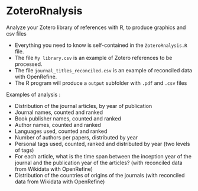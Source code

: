# ZoteroRnalysis
Analyze your Zotero library of references with R, to produce graphics and csv files

- Everything you need to know is self-contained in the `ZoteroRnalysis.R` file.
- The file `My library.csv` is an example of Zotero references to be processed.
- The file `journal_titles_reconciled.csv` is an example of reconciled data with OpenRefine.
- The R program will produce a `output` subfolder with `.pdf` and `.csv` files

Examples of analysis : 
- Distribution of the journal articles, by year of publication
- Journal names, counted and ranked
- Book publisher names, counted and ranked 
- Author names, counted and ranked
- Languages used, counted and ranked
- Number of authors per papers, distributed by year
- Personal tags used, counted, ranked and distributed by year (two levels of tags)
- For each article, what is the time span between the inception year of the journal and the publication year of the articles? (with reconciled data from Wikidata with OpenRefine)
- Distribution of the countries of origins of the journals  (with reconciled data from Wikidata with OpenRefine)
